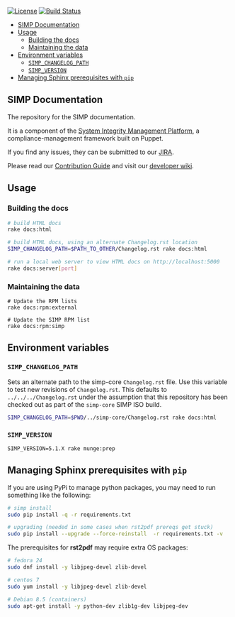 [![License](http://img.shields.io/:license-apache-blue.svg)](http://www.apache.org/licenses/LICENSE-2.0.html) [![Build Status](https://travis-ci.org/simp/simp-doc.svg)](https://travis-ci.org/simp/simp-doc)


* [SIMP Documentation](#simp-documentation)
* [Usage](#usage)
  * [Building the docs](#building-the-docs)
  * [Maintaining the data](#maintaining-the-data)
* [Environment variables](#environment-variables)
  * [`SIMP_CHANGELOG_PATH`](#simp_changelog_path)
  * [`SIMP_VERSION`](#simp_version)
* [Managing Sphinx prerequisites with `pip`](#managing-sphinx-prerequisites-with-pip)

## SIMP Documentation

The repository for the SIMP documentation.

It is a component of the [System Integrity Management Platform](https://github.com/NationalSecurityAgency/SIMP), a compliance-management framework built on Puppet.

If you find any issues, they can be submitted to our [JIRA](https://simp-project.atlassian.net/).

Please read our [Contribution Guide](https://simp-project.atlassian.net/wiki/display/SD/Contributing+to+SIMP) and visit our [developer wiki](https://simp-project.atlassian.net/wiki/display/SD/SIMP+Development+Home).


## Usage

### Building the docs
```bash
# build HTML docs
rake docs:html

# build HTML docs, using an alternate Changelog.rst location
SIMP_CHANGELOG_PATH=$PATH_TO_OTHER/Changelog.rst rake docs:html

# run a local web server to view HTML docs on http://localhost:5000
rake docs:server[port]
```

### Maintaining the data
```
# Update the RPM lists
rake docs:rpm:external

# Update the SIMP RPM list
rake docs:rpm:simp
```


## Environment variables

### `SIMP_CHANGELOG_PATH`

Sets an alternate path to the simp-core `Changelog.rst` file.  Use this variable to test new revisions of `Changelog.rst`.  This defaults to `../../../Changelog.rst` under the assumption that this repository has been checked out as part of the `simp-core` SIMP ISO build.

```bash
SIMP_CHANGELOG_PATH=$PWD/../simp-core/Changelog.rst rake docs:html
```

### `SIMP_VERSION`

`SIMP_VERSION=5.1.X rake munge:prep`

## Managing Sphinx prerequisites with `pip`

If you are using PyPi to manage python packages, you may need to run something like the following:

```bash
# simp install
sudo pip install -q -r requirements.txt

# upgrading (needed in some cases when rst2pdf prereqs get stuck)
sudo pip install --upgrade --force-reinstall  -r requirements.txt -v
```

The prerequisites for **rst2pdf** may require extra OS packages:

```bash
# fedora 24
sudo dnf install -y libjpeg-devel zlib-devel

# centos 7
sudo yum install -y libjpeg-devel zlib-devel

# Debian 8.5 (containers)
sudo apt-get install -y python-dev zlib1g-dev libjpeg-dev

```
